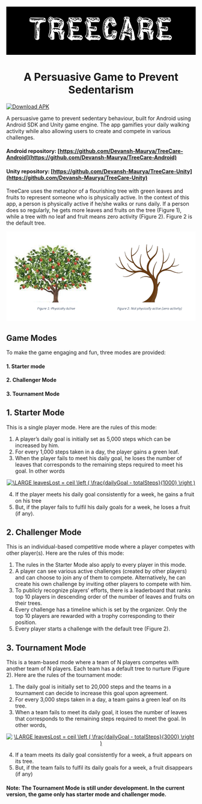 <p align="center">
  <img src="https://raw.githubusercontent.com/Devansh-Maurya/TreeCare/master/TreeCare%20Name%20Logo.png"/>
  <h1 align = "center">A Persuasive Game to Prevent Sedentarism</h1>
</p>

[![Download APK](https://img.shields.io/badge/APK-Download-%233DDC84)](https://github.com/Devansh-Maurya/TreeCare/raw/master/TreeCare.apk)

A persuasive game to prevent sedentary behaviour, built for Android using Android SDK and Unity game engine. The app gamifies your daily walking activity while also allowing users to create and compete in various challenges.

#### Android repository:  [https://github.com/Devansh-Maurya/TreeCare-Android](https://github.com/Devansh-Maurya/TreeCare-Android)
#### Unity repository:    [https://github.com/Devansh-Maurya/TreeCare-Unity](https://github.com/Devansh-Maurya/TreeCare-Unity)

TreeCare uses the metaphor of a flourishing tree with green leaves and fruits to represent someone who is physically active. In the context of this app, a person is physically active if he/she walks or runs daily. If a person does so regularly, he gets more leaves and fruits on the tree (Figure 1), while a tree with no leaf and fruit means zero activity (Figure 2). Figure 2 is the default tree.

![Tree images](https://raw.githubusercontent.com/Devansh-Maurya/TreeCare/master/Description/TreeImages.png) 

## Game Modes
To make the game engaging and fun, three modes are provided:
#### 1. Starter mode
#### 2. Challenger Mode
#### 3. Tournament Mode

## 1. Starter Mode

This is a single player mode. Here are the rules of this mode:

1. A player’s daily goal is initially set as 5,000 steps which can be increased by him.
2. For every 1,000 steps taken in a day, the player gains a green leaf.
3. When the player fails to meet his daily goal, he loses the number of leaves that corresponds to the remaining steps required to meet his goal. In other words

<p align="center"><a href="https://www.codecogs.com/eqnedit.php?latex=\inline&space;\LARGE&space;leavesLost&space;=&space;ceil&space;\left&space;(&space;\frac{dailyGoal&space;-&space;totalSteps}{1000}&space;\right&space;)" target="_blank"><img src="https://latex.codecogs.com/gif.latex?\inline&space;\LARGE&space;leavesLost&space;=&space;ceil&space;\left&space;(&space;\frac{dailyGoal&space;-&space;totalSteps}{1000}&space;\right&space;)" title="\LARGE leavesLost = ceil \left ( \frac{dailyGoal - totalSteps}{1000} \right )" /></a></p>

4. If the player meets his daily goal consistently for a week, he gains a fruit on his tree
5. But, if the player fails to fulfil his daily goals for a week, he loses a fruit (if any).

## 2. Challenger Mode
This is an individual-based competitive mode where a player competes with other player(s). Here are the rules of this mode:

1. The rules in the Starter Mode also apply to every player in this mode.
2. A player can see various active challenges (created by other players) and can choose to join any of them to compete. Alternatively, he can create his own challenge by inviting other players to compete with him.
3. To publicly recognize players’ efforts, there is a leaderboard that ranks top 10 players in descending order of the number of leaves and fruits on their trees.
4. Every challenge has a timeline which is set by the organizer. Only the top 10 players are rewarded with a trophy corresponding to their position.
5. Every player starts a challenge with the default tree (Figure 2).

## 3. Tournament Mode
This is a team-based mode where a team of N players competes with another team of N players. Each team has a default tree to nurture (Figure 2). Here are the rules of the tournament mode:

1. The daily goal is initially set to 20,000 steps and the teams in a tournament can decide to increase this goal upon agreement.
2. For every 3,000 steps taken in a day, a team gains a green leaf on its tree.
3. When a team fails to meet its daily goal, it loses the number of leaves that corresponds
to the remaining steps required to meet the goal. In other words,

<p align="center"><a href="https://www.codecogs.com/eqnedit.php?latex=\inline&space;\LARGE&space;leavesLost&space;=&space;ceil&space;\left&space;(&space;\frac{dailyGoal&space;-&space;totalSteps}{3000}&space;\right&space;)" target="_blank"><img src="https://latex.codecogs.com/gif.latex?\inline&space;\LARGE&space;leavesLost&space;=&space;ceil&space;\left&space;(&space;\frac{dailyGoal&space;-&space;totalSteps}{3000}&space;\right&space;)" title="\LARGE leavesLost = ceil \left ( \frac{dailyGoal - totalSteps}{3000} \right )" /></a></p>

4. If a team meets its daily goal consistently for a week, a fruit appears on its tree.
5. But, if the team fails to fulfil its daily goals for a week, a fruit disappears (if any)

#### Note: The Tournament Mode is still under development. In the current version, the game only has starter mode and challenger mode.
